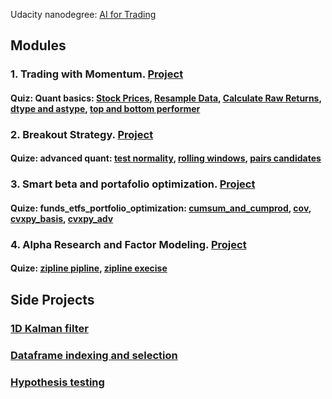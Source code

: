 Udacity nanodegree: [AI for Trading](https://www.udacity.com/course/ai-for-trading--nd880)

## Modules
### 1. Trading with Momentum. [Project](Projects/1-Trading-with-momentum/project_1_starter.ipynb)
#### Quiz: Quant basics: [Stock Prices](Quiz/m1_quant_basics/l2_stock_prices/stock_data.ipynb), [Resample Data](Quiz/m1_quant_basics/l3_market_mechanics/resample_data.ipynb), [Calculate Raw Returns](Quiz/m1_quant_basics/l5_stock_returns/calculate_returns.ipynb), [dtype and astype](Quiz/m1_quant_basics/l6_momentum_trading/dtype.ipynb), [top and bottom performer](Quiz/m1_quant_basics/l6_momentum_trading/top_and_bottom_performing.ipynb)


### 2. Breakout Strategy. [Project](Projects/2-Breakout-strategy/project_2_starter.pdf)
#### Quize: advanced quant: [test normality](Quiz/m2_advanced_quants/l3_regression/test_normality.ipynb), [rolling windows](Quiz/m2_advanced_quants/l5_volatility/rolling_windows.ipynb), [pairs candidates](Quiz/m2_advanced_quants/l6_pairs_trading_and_mean_reversion/pairs_candidates.ipynb)

### 3. Smart beta and portafolio optimization. [Project](Projects/3-Smart-Beta/project_3_starter.pdf)
#### Quize: funds_etfs_portfolio_optimization: [cumsum_and_cumprod](Quiz/m3_funds_etfs_portfolio_optimization/l1_stocks_indices_funds/cumsum_and_cumprod.ipynb), [cov](Quiz/m3_funds_etfs_portfolio_optimization/l3_portfolio_risk_and_return/m3l3_covariance.ipynb), [cvxpy_basis](Quiz/m3_funds_etfs_portfolio_optimization/l4_portfolio_optimization/m3l4_cvxpy_basic.ipynb), [cvxpy_adv](Quiz/m3_funds_etfs_portfolio_optimization/l4_portfolio_optimization/m3l4_cvxpy_advanced.ipynb)


### 4. Alpha Research and Factor Modeling. [Project](Projects/)
#### Quize: [zipline pipline](Quiz/m4_multifactor_models/Zipline-Pipeline/Zipline-Pipeline.pdf), [zipline execise](Quiz/m4_multifactor_models/m4l1/zipline_coding_exercises)

## Side Projects
### [1D Kalman filter](Side-projects/1D-Kalman-filter.ipynb)
### [Dataframe indexing and selection](Side-projects/Dataframe-indexing-selecting.ipynb)
### [Hypothesis testing](Side-projects/Hypthesis-testing.ipynb)
